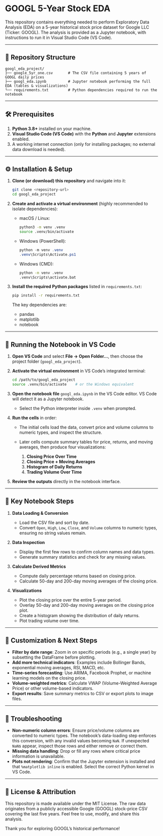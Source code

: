 # GOOGL 5-Year Stock EDA

This repository contains everything needed to perform Exploratory Data Analysis (EDA) on a 5-year historical stock price dataset for Google LLC (Ticker: GOOGL). The analysis is provided as a Jupyter notebook, with instructions to run it in Visual Studio Code (VS Code).

---

## 📂 Repository Structure

```
googl_eda_project/
├── google_5yr_one.csv       # The CSV file containing 5 years of GOOGL daily prices
├── googl_eda.ipynb          # Jupyter notebook performing the full EDA (tables & visualizations)
└── requirements.txt         # Python dependencies required to run the notebook
```

---

## 🛠 Prerequisites

1. **Python 3.8+** installed on your machine.
2. **Visual Studio Code (VS Code)** with the **Python** and **Jupyter** extensions enabled.
3. A working internet connection (only for installing packages; no external data download is needed).

---

## ⚙️ Installation & Setup

1. **Clone (or download) this repository** and navigate into it:

   ```bash
   git clone <repository-url>
   cd googl_eda_project
   ```

2. **Create and activate a virtual environment** (highly recommended to isolate dependencies):

   * macOS / Linux:

     ```bash
     python3 -m venv .venv
     source .venv/bin/activate
     ```
   * Windows (PowerShell):

     ```powershell
     python -m venv .venv
     .venv\Scripts\Activate.ps1
     ```
   * Windows (CMD):

     ```cmd
     python -m venv .venv
     .venv\Scripts\activate.bat
     ```

3. **Install the required Python packages** listed in `requirements.txt`:

   ```bash
   pip install -r requirements.txt
   ```

   The key dependencies are:

   * pandas
   * matplotlib
   * notebook

---

## 🚀 Running the Notebook in VS Code

1. **Open VS Code** and select **File → Open Folder…**, then choose the project folder (`googl_eda_project`).

2. **Activate the virtual environment** in VS Code’s integrated terminal:

   ```bash
   cd /path/to/googl_eda_project
   source .venv/bin/activate    # or the Windows equivalent
   ```

3. **Open the notebook file** `googl_eda.ipynb` in the VS Code editor. VS Code will detect it as a Jupyter notebook.

   * Select the Python interpreter inside `.venv` when prompted.

4. **Run the cells** in order:

   * The initial cells load the data, convert price and volume columns to numeric types, and inspect the structure.
   * Later cells compute summary tables for price, returns, and moving averages, then produce four visualizations:

     1. **Closing Price Over Time**
     2. **Closing Price + Moving Averages**
     3. **Histogram of Daily Returns**
     4. **Trading Volume Over Time**

5. **Review the outputs** directly in the notebook interface.

---

## 📑 Key Notebook Steps

1. **Data Loading & Conversion**

   * Load the CSV file and sort by date.
   * Convert `Open`, `High`, `Low`, `Close`, and `Volume` columns to numeric types, ensuring no string values remain.

2. **Data Inspection**

   * Display the first few rows to confirm column names and data types.
   * Generate summary statistics and check for any missing values.

3. **Calculate Derived Metrics**

   * Compute daily percentage returns based on closing price.
   * Calculate 50-day and 200-day moving averages of the closing price.

4. **Visualizations**

   * Plot the closing price over the entire 5-year period.
   * Overlay 50-day and 200-day moving averages on the closing price plot.
   * Create a histogram showing the distribution of daily returns.
   * Plot trading volume over time.

---

## 📝 Customization & Next Steps

* **Filter by date range**: Zoom in on specific periods (e.g., a single year) by subsetting the DataFrame before plotting.
* **Add more technical indicators**: Examples include Bollinger Bands, exponential moving averages, RSI, MACD, etc.
* **Time-series forecasting**: Use ARIMA, Facebook Prophet, or machine learning models on the closing price.
* **Volume-weighted metrics**: Calculate VWAP (Volume-Weighted Average Price) or other volume-based indicators.
* **Export results**: Save summary metrics to CSV or export plots to image files.

---

## 🔑 Troubleshooting

* **Non-numeric column errors**: Ensure price/volume columns are converted to numeric types. The notebook’s data-loading step enforces this conversion, with any invalid values becoming `NaN`. If unexpected `NaN`s appear, inspect those rows and either remove or correct them.
* **Missing data handling**: Drop or fill any rows where critical price information is unavailable.
* **Plots not rendering**: Confirm that the Jupyter extension is installed and that `%matplotlib inline` is enabled. Select the correct Python kernel in VS Code.

---

## 📄 License & Attribution

This repository is made available under the MIT License. The raw data originates from a publicly accessible Google (GOOGL) stock-price CSV covering the last five years. Feel free to use, modify, and share this analysis.

Thank you for exploring GOOGL’s historical performance!